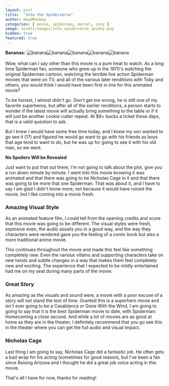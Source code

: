 ```yaml
---
layout: post
title:  "Into the Spiderverse"
author: HeadMonkey
categories: [ movie, spiderman, marvel, sony ]
image: assets/images/into_spiderverse_spidey.png
hidden: true
featured: true
---
```

**Bananas:** ![banana]({{site.baseurl}}/assets/images/banana.png)![banana]({{site.baseurl}}/assets/images/banana.png)![banana]({{site.baseurl}}/assets/images/banana.png)![banana]({{site.baseurl}}/assets/images/banana.png)![banana]({{site.baseurl}}/assets/images/banana.png)<br><br>Wow, what can I say other than this movie is a pure treat to watch. As a long time Spiderman fan, someone who grew up in the 1970's watching the original Spiderman cartoon, watching the terrible live action Spiderman movies that were on TV, and all of the various later renditions with Toby and others, you would think I would have been first in line for this animated movie?

To be honest, I almost didn't go. Don't get me wrong, he is still one of my favorite superheros, but after all of the earlier renditions, a person starts to wonder if the latest movie will actually bring something to the table or if it will just be another cookie cutter repeat. At $9+ bucks a ticket these days, that is a valid question to ask.

But I knew I would have some free time today, and I knew my son wanted to go see it (17) and figured he would go want to go with his friends as boys that age tend to want to do, but he was up for going to see it with his old man, so we went.

**No Spoilers Will be Revealed**

Just want to put that out there, I'm not going to talk about the plot, give you a run down minute by minute. I went into this movie knowing it was animated and that there was going to be Nicholas Cage in it and that there was going to be more that one Spiderman. That was about it, and I have to say I am glad I didn't know more, not because it would have ruined the movie, but I like coming into a movie fresh.

### Amazing Visual Style ###

As an animated feature film, I could tell from the opening credits and score that this movie was going to be different. The visual styles were fresh, explosive even, the audio assails you in a good way, and the way they characters were rendered gave you the feeling of a comic book but also a more traditional anime movie.

This continues throughout the movie and made this feel like something completely new. Even the various villains and supporting characters take on new twists and subtle changes in a way that makes them feel completely new and exciting. The experience that I expected to be mildly entertained had me on my seat during many parts of the movie.

### Great Story ###

As amazing as the visuals and sound were, a movie with a poor excuse of a story will not stand the test of time. Granted this is a superhero movie and isn't ever going to be a Casablanca or Gone With the Wind, I am going to going to say that it is the best Spiderman movie to date, with Spiderman: Homecoming a close second. And while a lot of movies are as good at home as they are in the theater, I definitely recommend that you go see this in the theater where you can get the full audio and visual impact.

### Nicholas Cage ###

Last thing I am going to say, Nicholas Cage did a fantastic job. He often gets a bad wrap for his acting (sometimes for good reason), but I've been a fan since Raising Arizona and I thought he did a great job voice acting in this movie.

That's all I have for now, thanks for reading!
